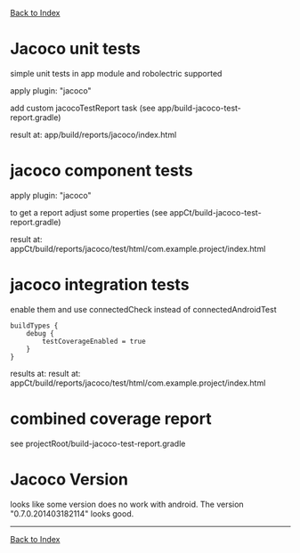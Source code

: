 [Back to Index](../index.md)

# Jacoco unit tests

simple unit tests in app module and robolectric supported

apply plugin: "jacoco"

add custom jacocoTestReport task (see app/build-jacoco-test-report.gradle)

result at: app/build/reports/jacoco/index.html

# jacoco component tests

apply plugin: "jacoco"

to get a report adjust some properties (see appCt/build-jacoco-test-report.gradle)

result at: appCt/build/reports/jacoco/test/html/com.example.project/index.html

# jacoco integration tests

enable them and use connectedCheck instead of connectedAndroidTest

    buildTypes {
        debug {
            testCoverageEnabled = true
        }
    }

results at: result at: appCt/build/reports/jacoco/test/html/com.example.project/index.html

# combined coverage report

see projectRoot/build-jacoco-test-report.gradle

# Jacoco Version

looks like some version does no work with android. The version "0.7.0.201403182114" looks good.

---

[Back to Index](../index.md)